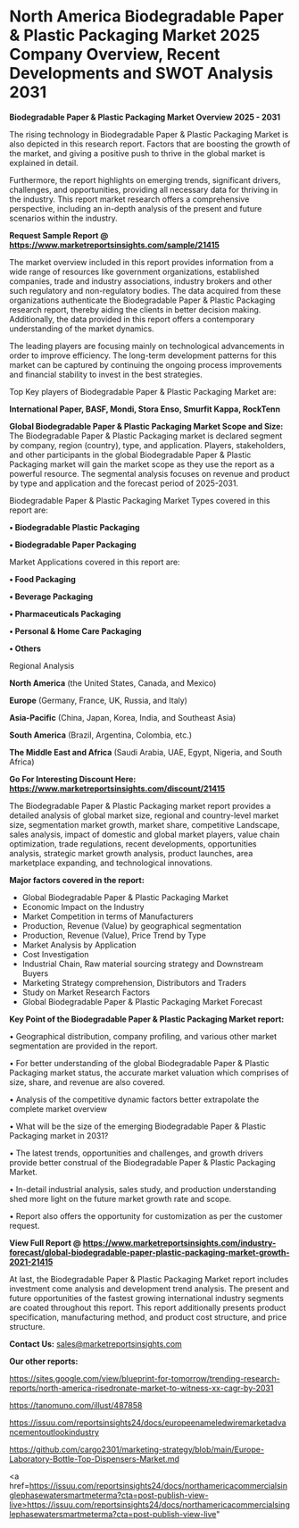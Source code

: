 # North America Biodegradable Paper & Plastic Packaging Market 2025 Company Overview, Recent Developments and SWOT Analysis 2031

<Strong> Biodegradable Paper & Plastic Packaging Market Overview 2025 - 2031</strong>

The rising technology in Biodegradable Paper & Plastic Packaging Market is also depicted in this research report. Factors that are boosting the growth of the market, and giving a positive push to thrive in the global market is explained in detail.

Furthermore, the report highlights on emerging trends, significant drivers, challenges, and opportunities, providing all necessary data for thriving in the industry. This report market research offers a comprehensive perspective, including an in-depth analysis of the present and future scenarios within the industry.

<strong>Request Sample Report @ <a href=https://www.marketreportsinsights.com/sample/21415>https://www.marketreportsinsights.com/sample/21415</a></strong>

The market overview included in this report provides information from a wide range of resources like government organizations, established companies, trade and industry associations, industry brokers and other such regulatory and non-regulatory bodies. The data acquired from these organizations authenticate the Biodegradable Paper & Plastic Packaging research report, thereby aiding the clients in better decision making. Additionally, the data provided in this report offers a contemporary understanding of the market dynamics.

The leading players are focusing mainly on technological advancements in order to improve efficiency. The long-term development patterns for this market can be captured by continuing the ongoing process improvements and financial stability to invest in the best strategies.

Top Key players of Biodegradable Paper & Plastic Packaging Market are:

<strong>International Paper, BASF, Mondi, Stora Enso, Smurfit Kappa, RockTenn</strong>

<strong><b>Global Biodegradable Paper & Plastic Packaging Market Scope and Size:</b></strong>
The Biodegradable Paper & Plastic Packaging market is declared segment by company, region (country), type, and application. Players, stakeholders, and other participants in the global Biodegradable Paper & Plastic Packaging market will gain the market scope as they use the report as a powerful resource. The segmental analysis focuses on revenue and product by type and application and the forecast period of 2025-2031.

Biodegradable Paper & Plastic Packaging Market Types covered in this report are:

<strong>• Biodegradable Plastic Packaging

• Biodegradable Paper Packaging</strong>

Market Applications covered in this report are:

<strong>• Food Packaging

• Beverage Packaging

• Pharmaceuticals Packaging

• Personal & Home Care Packaging

• Others</strong> 

Regional Analysis

<strong>North America</strong> (the United States, Canada, and Mexico)

<strong>Europe</strong> (Germany, France, UK, Russia, and Italy)

<strong>Asia-Pacific</strong> (China, Japan, Korea, India, and Southeast Asia)

<strong>South America</strong> (Brazil, Argentina, Colombia, etc.)

<strong>The Middle East and Africa</strong> (Saudi Arabia, UAE, Egypt, Nigeria, and South Africa)

<strong>Go For Interesting Discount Here: <a href=https://www.marketreportsinsights.com/discount/21415>https://www.marketreportsinsights.com/discount/21415</a></strong>

The Biodegradable Paper & Plastic Packaging market report provides a detailed analysis of global market size, regional and country-level market size, segmentation market growth, market share, competitive Landscape, sales analysis, impact of domestic and global market players, value chain optimization, trade regulations, recent developments, opportunities analysis, strategic market growth analysis, product launches, area marketplace expanding, and technological innovations.

<strong><b>Major factors covered in the report:</b></strong>
<ul>
  <li>Global Biodegradable Paper & Plastic Packaging Market </li>
  <li>Economic Impact on the Industry</li>
  <li>Market Competition in terms of Manufacturers</li>
  <li>Production, Revenue (Value) by geographical segmentation</li>
  <li>Production, Revenue (Value), Price Trend by Type</li>
  <li>Market Analysis by Application</li>
  <li>Cost Investigation</li>
  <li>Industrial Chain, Raw material sourcing strategy and Downstream Buyers</li>
  <li>Marketing Strategy comprehension, Distributors and Traders</li>
  <li>Study on Market Research Factors</li>
  <li>Global Biodegradable Paper & Plastic Packaging Market Forecast</li>
</ul>

<strong><b>Key Point of the Biodegradable Paper & Plastic Packaging Market report:</b></strong>

• Geographical distribution, company profiling, and various other market segmentation are provided in the report.

• For better understanding of the global Biodegradable Paper & Plastic Packaging market status, the accurate market valuation which comprises of size, share, and revenue are also covered.

• Analysis of the competitive dynamic factors better extrapolate the complete market overview

• What will be the size of the emerging Biodegradable Paper & Plastic Packaging market in 2031?

• The latest trends, opportunities and challenges, and growth drivers provide better construal of the Biodegradable Paper & Plastic Packaging Market.

• In-detail industrial analysis, sales study, and production understanding shed more light on the future market growth rate and scope.

• Report also offers the opportunity for customization as per the customer request.

<strong><b>View Full Report @ <a href=https://www.marketreportsinsights.com/industry-forecast/global-biodegradable-paper-plastic-packaging-market-growth-2021-21415>https://www.marketreportsinsights.com/industry-forecast/global-biodegradable-paper-plastic-packaging-market-growth-2021-21415</a></b></strong>


At last, the Biodegradable Paper & Plastic Packaging Market report includes investment come analysis and development trend analysis. The present and future opportunities of the fastest growing international industry segments are coated throughout this report. This report additionally presents product specification, manufacturing method, and product cost structure, and price structure.

<strong>Contact Us:</strong>
sales@marketreportsinsights.com

<strong>Our other reports:</strong>

<a href=https://sites.google.com/view/blueprint-for-tomorrow/trending-research-reports/north-america-risedronate-market-to-witness-xx-cagr-by-2031>https://sites.google.com/view/blueprint-for-tomorrow/trending-research-reports/north-america-risedronate-market-to-witness-xx-cagr-by-2031</a>

<a href=https://tanomuno.com/illust/487858>https://tanomuno.com/illust/487858</a>

<a href=https://issuu.com/reportsinsights24/docs/europeenameledwiremarketadvancementoutlookindustry>https://issuu.com/reportsinsights24/docs/europeenameledwiremarketadvancementoutlookindustry</a>

<a href=https://github.com/cargo2301/marketing-strategy/blob/main/Europe-Laboratory-Bottle-Top-Dispensers-Market.md>https://github.com/cargo2301/marketing-strategy/blob/main/Europe-Laboratory-Bottle-Top-Dispensers-Market.md</a>

<a href=https://issuu.com/reportsinsights24/docs/northamericacommercialsinglephasewatersmartmeterma?cta=post-publish-view-live>https://issuu.com/reportsinsights24/docs/northamericacommercialsinglephasewatersmartmeterma?cta=post-publish-view-live</a>"

